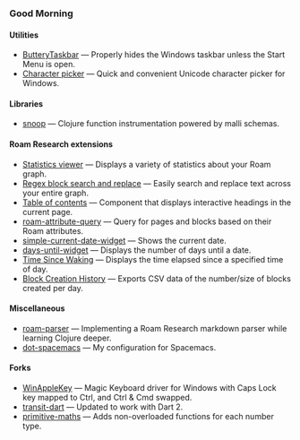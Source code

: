 ### Good Morning

#### Utilities
- [ButteryTaskbar](https://github.com/CrypticButter/ButteryTaskbar) — Properly hides the Windows taskbar unless the Start Menu is open.
- [Character picker](https://github.com/CrypticButter/character-picker) — Quick and convenient Unicode character picker for Windows.

#### Libraries
- [snoop](https://github.com/CrypticButter/snoop) — Clojure function instrumentation powered by malli schemas.

#### Roam Research extensions
- [Statistics viewer](https://gist.github.com/84e08fa8332182688650306310601169) — Displays a variety of statistics about your Roam graph.
- [Regex block search and replace](https://gist.github.com/ec041c7e2b044ad4976e512784cb5554) — Easily search and replace text across your entire graph.
- [Table of contents](https://github.com/LuisThiamNye/roam-toc) — Component that displays interactive headings in the current page.
- [roam-attribute-query](https://github.com/LuisThiamNye/roam-attribute-query) — Query for pages and blocks based on their Roam attributes.
- [simple-current-date-widget](https://gist.github.com/LuisThiamNye/34104155a7ac0bfae97995d6044351ae) — Shows the current date.
- [days-until-widget](https://gist.github.com/LuisThiamNye/c92e6dca8319b2e88d119806dfd4b861) — Displays the number of days until a date.
- [Time Since Waking](https://gist.github.com/LuisThiamNye/4aa44c25de15253e70e8ff2a0534fb76) — Displays the time elapsed since a specified time of day.
- [Block Creation History](https://gist.github.com/LuisThiamNye/34904512a42c0320b3d19855f46936b5) — Exports CSV data of the number/size of blocks created per day.

#### Miscellaneous
- [roam-parser](https://github.com/LuisThiamNye/roam-parser) — Implementing a Roam Research markdown parser while learning Clojure deeper.
- [dot-spacemacs](https://github.com/LuisThiamNye/dot-spacemacs) — My configuration for Spacemacs.

#### Forks
- [WinAppleKey](https://github.com/LuisThiamNye/WinAppleKey) — Magic Keyboard driver for Windows with Caps Lock key mapped to Ctrl, and Ctrl & Cmd swapped.
- [transit-dart](https://github.com/LuisThiamNye/transit-dart) — Updated to work with Dart 2.
- [primitive-maths](https://github.com/LuisThiamNye/primitive-maths) — Adds non-overloaded functions for each number type.
